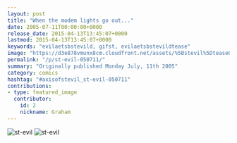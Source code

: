 ```yaml
---
layout: post
title: "When the modem lights go out..."
date: 2005-07-11T00:00:00+0000
release_date: 2015-04-13T13:45:07+0000
lastmod: 2015-04-13T13:45:07+0000
keywords: "evilaetsbstevild, gifst, evilaetsbstevildtease"
image: "https://d3e878vmunx8cm.cloudfront.net/assets/%5Bstevil%5Dtease07-10-05.gif"
permalink: "/p/st-evil-050711/"
summary: "Originally published Monday July, 11th 2005"
category: comics
hashtag: "#axisofstevil_st-evil-050711"
contributions:
- type: featured_image
  contributor:
    id: 2
    nickname: Graham
---
```


![st-evil](https://d3e878vmunx8cm.cloudfront.net/assets/%5Bstevil%5Dtease07-10-05.gif)
![st-evil](https://d3e878vmunx8cm.cloudfront.net/assets/%5Bstevil%5D07-10-05.gif)
